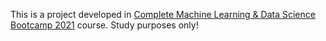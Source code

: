 This is a project developed in [Complete Machine Learning & Data Science Bootcamp 2021](https://www.udemy.com/course/complete-machine-learning-and-data-science-zero-to-mastery/) course. Study purposes only!
